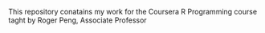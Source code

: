 This repository conatains my work for the Coursera R Programming course taght by Roger Peng, Associate Professor


